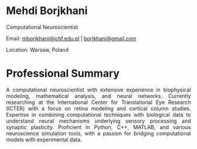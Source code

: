 # Mehdi Borjkhani
Computational Neuroscientist

Email: mborjkhani@ichf.edu.pl | borjkhani@gmail.com

Location: Warsaw, Poland

# Professional Summary
<div style="text-align: justify; width: 100%;">
A computational neuroscientist with extensive experience in biophysical modeling, mathematical 
analysis, and neural networks. Currently researching at the International Center for Translational 
Eye Research (ICTER) with a focus on retina modeling and cortical column studies. Expertise in 
combining computational techniques with biological data to understand neural mechanisms 
underlying sensory processing and synaptic plasticity. Proficient in Python, C++, MATLAB, and  
various neuroscience simulation tools, with a passion for bridging computational models with 
experimental data.<br>
</div>


